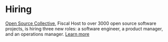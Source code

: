# Hiring

[Open Source Collective](https://oscollective.org]), Fiscal Host to over 3000 open source software projects, is hiring three new roles: a software engineer, a product manager, and an operations manager. [Learn more](https://blog.opencollective.com/osc-hiring/)
